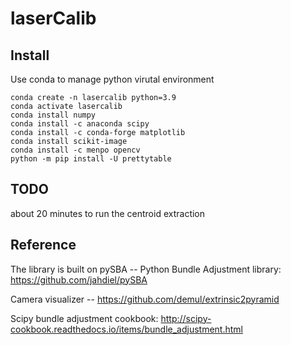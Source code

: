 # laserCalib 

## Install

Use conda to manage python virutal environment 

```
conda create -n lasercalib python=3.9
conda activate lasercalib
conda install numpy
conda install -c anaconda scipy 
conda install -c conda-forge matplotlib 
conda install scikit-image
conda install -c menpo opencv
python -m pip install -U prettytable
```
## TODO 

about 20 minutes to run the centroid extraction

## Reference 
The library is built on pySBA -- Python Bundle Adjustment library: https://github.com/jahdiel/pySBA

Camera visualizer -- https://github.com/demul/extrinsic2pyramid

Scipy bundle adjustment cookbook: http://scipy-cookbook.readthedocs.io/items/bundle_adjustment.html
